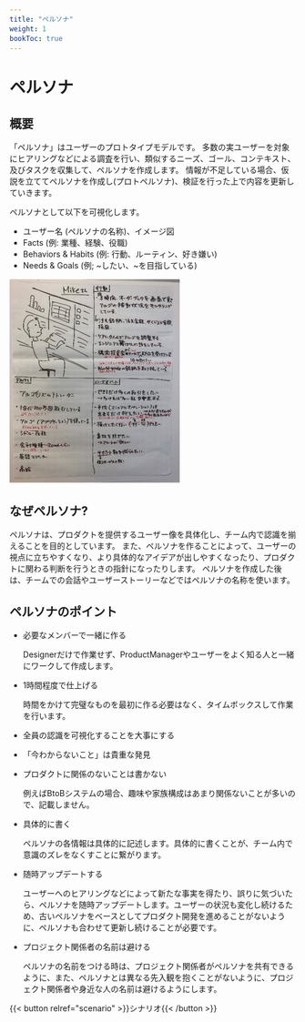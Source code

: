 ```yaml
---
title: "ペルソナ"
weight: 1
bookToc: true
---
```


# ペルソナ

## 概要
「ペルソナ」はユーザーのプロトタイプモデルです。
多数の実ユーザーを対象にヒアリングなどによる調査を行い、類似するニーズ、ゴール、コンテキスト、及びタスクを収集して、ペルソナを作成します。
情報が不足している場合、仮説を立ててペルソナを作成し(プロトペルソナ)、検証を行った上で内容を更新していきます。

ペルソナとして以下を可視化します。
- ユーザー名 (ペルソナの名称)、イメージ図
- Facts (例: 業種、経験、役職)
- Behaviors & Habits (例: 行動、ルーティン、好き嫌い)
- Needs & Goals (例; ~したい、~を目指している)

![persona](persona_example.jpg)

## なぜペルソナ?
ペルソナは、プロダクトを提供するユーザー像を具体化し、チーム内で認識を揃えることを目的としています。
また、ペルソナを作ることによって、ユーザーの視点に立ちやすくなり、より具体的なアイデアが出しやすくなったり、プロダクトに関わる判断を行うときの指針になったりします。
ペルソナを作成した後は、チームでの会話やユーザーストーリーなどではペルソナの名称を使います。

## ペルソナのポイント
- 必要なメンバーで一緒に作る

  Designerだけで作業せず、ProductManagerやユーザーをよく知る人と一緒にワークして作成します。

- 1時間程度で仕上げる

  時間をかけて完璧なものを最初に作る必要はなく、タイムボックスして作業を行います。

- 全員の認識を可視化することを大事にする

- 「今わからないこと」は貴重な発見

- プロダクトに関係のないことは書かない

  例えばBtoBシステムの場合、趣味や家族構成はあまり関係ないことが多いので、記載しません。

- 具体的に書く

  ペルソナの各情報は具体的に記述します。具体的に書くことが、チーム内で意識のズレをなくすことに繋がります。

- 随時アップデートする

  ユーザーへのヒアリングなどによって新たな事実を得たり、誤りに気づいたら、ペルソナを随時アップデートします。ユーザーの状況も変化し続けるため、古いペルソナをベースとしてプロダクト開発を進めることがないように、ペルソナも合わせて更新し続けることが必要です。

- プロジェクト関係者の名前は避ける

  ペルソナの名前をつける時は、プロジェクト関係者がペルソナを共有できるように、また、ペルソナとは異なる先入観を抱くことがないように、プロジェクト関係者や身近な人の名前は避けるようにします。

{{< button relref="scenario" >}}シナリオ{{< /button >}}
